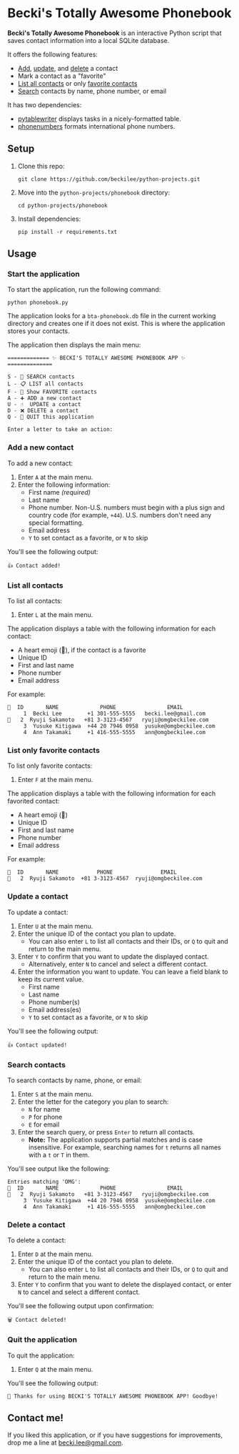 # Becki's Totally Awesome Phonebook

**Becki's Totally Awesome Phonebook** is an interactive Python script that saves contact information into a local SQLite database.

It offers the following features:

- [Add](#add-a-new-contact), [update](#update-a-contact), and [delete](#delete-a-contact) a contact
- Mark a contact as a "favorite"
- [List all contacts](#list-all-contacts) or only [favorite contacts](#list-only-favorite-contacts)
- [Search](#search-contacts) contacts by name, phone number, or email

It has two dependencies:

- [pytablewriter](https://pytablewriter.readthedocs.io/en/latest/pages/introduction/index.html) displays tasks in a nicely-formatted table.
- [phonenumbers](https://pypi.org/project/phonenumbers/) formats international phone numbers.

## Setup

1. Clone this repo:

	```
	git clone https://github.com/beckilee/python-projects.git
	```

2. Move into the `python-projects/phonebook` directory:

	```
	cd python-projects/phonebook
	```

3. Install dependencies:

	```
	pip install -r requirements.txt
	```

## Usage

### Start the application

To start the application, run the following command:

```
python phonebook.py
```

The application looks for a `bta-phonebook.db` file in the current working directory and creates one if it does not exist. This is where the application stores your contacts.

The application then displays the main menu:

```
============= ✨ BECKI'S TOTALLY AWESOME PHONEBOOK APP ✨ ==============

S - 🔎 SEARCH contacts
L - 📋 LIST all contacts
F - 💖 Show FAVORITE contacts
A - ➕ ADD a new contact
U - ☝️  UPDATE a contact
D - ❌ DELETE a contact
Q - 🚪 QUIT this application

Enter a letter to take an action:
```

### Add a new contact

To add a new contact:

1. Enter `A` at the main menu.
2. Enter the following information:
	- First name *(required)*
	- Last name
	- Phone number. Non-U.S. numbers must begin with a plus sign and country code (for example, `+44`). U.S. numbers don't need any special formatting.
	- Email address
	- `Y` to set contact as a favorite, or `N` to skip

You'll see the following output:

```
👍 Contact added!
```

### List all contacts

To list all contacts:

1. Enter `L` at the main menu.

The application displays a table with the following information for each contact:

- A heart emoji (💖), if the contact is a favorite
- Unique ID
- First and last name
- Phone number
- Email address

For example:

```
💖  ID       NAME             PHONE                EMAIL
     1  Becki Lee        +1 301-555-5555   becki.lee@gmail.com
💖   2  Ryuji Sakamoto   +81 3-3123-4567   ryuji@omgbeckilee.com
     3  Yusuke Kitigawa  +44 20 7946 0958  yusuke@omgbeckilee.com
     4  Ann Takamaki     +1 416-555-5555   ann@omgbeckilee.com
```

### List only favorite contacts

To list only favorite contacts:

1. Enter `F` at the main menu.

The application displays a table with the following information for each favorited contact:

- A heart emoji (💖)
- Unique ID
- First and last name
- Phone number
- Email address

For example:

```
💖  ID       NAME            PHONE               EMAIL
💖   2  Ryuji Sakamoto  +81 3-3123-4567  ryuji@omgbeckilee.com
```

### Update a contact

To update a contact:

1. Enter `U` at the main menu.
2. Enter the unique ID of the contact you plan to update.
	- You can also enter `L` to list all contacts and their IDs, or `Q` to quit and return to the main menu.
3. Enter `Y` to confirm that you want to update the displayed contact.
	- Alternatively, enter `N` to cancel and select a different contact.
4. Enter the information you want to update. You can leave a field blank to keep its current value.
	- First name
	- Last name
	- Phone number(s)
	- Email address(es)
	- `Y` to set contact as a favorite, or `N` to skip

You'll see the following output:

```
👍 Contact updated!
```

### Search contacts

To search contacts by name, phone, or email:

1. Enter `S` at the main menu.
2. Enter the letter for the category you plan to search:
	- `N` for name
	- `P` for phone
	- `E` for email
3. Enter the search query, or press `Enter` to return all contacts.
    - **Note:** The application supports partial matches and is case insensitive. For example, searching names for `t` returns all names with a `t` or `T` in them.

You'll see output like the following:

```
Entries matching 'OMG':
💖  ID       NAME             PHONE                EMAIL
💖   2  Ryuji Sakamoto   +81 3-3123-4567   ryuji@omgbeckilee.com
     3  Yusuke Kitigawa  +44 20 7946 0958  yusuke@omgbeckilee.com
     4  Ann Takamaki     +1 416-555-5555   ann@omgbeckilee.com
```

### Delete a contact

To delete a contact:

1. Enter `D` at the main menu.
2. Enter the unique ID of the contact you plan to delete.
	- You can also enter `L` to list all contacts and their IDs, or `Q` to quit and return to the main menu.
3. Enter `Y` to confirm that you want to delete the displayed contact, or enter `N` to cancel and select a different contact.

You'll see the following output upon confirmation:

```
🗑️ Contact deleted!
```

### Quit the application

To quit the application:

1. Enter `Q` at the main menu.

You'll see the following output:

```
👋 Thanks for using BECKI'S TOTALLY AWESOME PHONEBOOK APP! Goodbye!
```

## Contact me!

If you liked this application, or if you have suggestions for improvements, drop me a line at becki.lee@gmail.com.